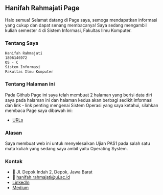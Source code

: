 ## Hanifah Rahmajati Page

Halo semua! Selamat datang di Page saya, semoga mendapatkan informasi yang cukup dan dapat senang membacanya!
Saya sedang mengambil kuliah semester 4 di Sistem Informasi, Fakultas Ilmu Komputer. 


### Tentang Saya
```markdown
Hanifah Rahmajati
1806146972
OS - C
Sistem Informasi
Fakultas Ilmu Komputer
```

### Tentang Halaman ini 
Pada Github Page ini saya telah membuat 2 halaman yang berisi data diri saya pada halaman ini dan halaman kedua akan berbagi sedikit informasi dan link - link penting mengenai Sistem Operasi yang saya ketahui, silahkan membaca Page saya dibawah ini:
- [URLs](https://hanifahrahma.github.io/os201/URLs)

### Alasan 
Saya membuat web ini untuk menyelesaikan Ujian PAS1 pada salah satu mata kuliah yang sedang saya ambil yaitu Operating System.


### Kontak
- :house_with_garden: Jl. Depok Indah 2, Depok, Jawa Barat
- :e-mail: hanifah.rahmajati@ui.ac.id
- [LinkedIn](https://www.linkedin.com/in/hanifah-rahma-260/)
- [Medium](https://medium.com/@evarrh)



